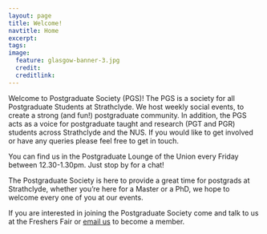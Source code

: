 ```yaml
---
layout: page
title: Welcome!
navtitle: Home
excerpt:
tags:
image:
  feature: glasgow-banner-3.jpg
  credit:
  creditlink:
---
```


Welcome to Postgraduate Society (PGS)! The PGS is a society for all Postgraduate Students at Strathclyde. We host weekly social events, to create a strong (and fun!) postgraduate community. In addition, the PGS acts as a voice for postgraduate taught and research (PGT and PGR) students across Strathclyde and the NUS. If you would like to get involved or have any queries please feel free to get in touch.

You can find us in the Postgraduate Lounge of the Union every Friday between 12.30-1.30pm.  Just stop by for a chat!

The Postgraduate Society is here to provide a great time for postgrads at Strathclyde, whether you’re here for a Master or a PhD, we hope to welcome every one of you at our events.

If you are interested in joining the Postgraduate Society come and talk to us at the Freshers Fair or [email us](pg.strath@gmail.com) to become a member.
